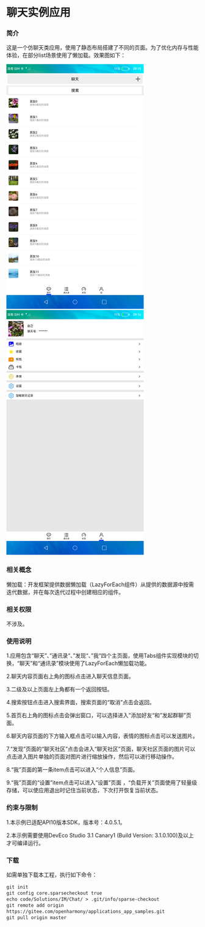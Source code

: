 # 聊天实例应用

### 简介

这是一个仿聊天类应用，使用了静态布局搭建了不同的页面。为了优化内存与性能体验，在部分list场景使用了懒加载。效果图如下：

![](screenshots/device/chat_home.png) ![](screenshots/device/chat_me.png)

### 相关概念

懒加载：开发框架提供数据懒加载（LazyForEach组件）从提供的数据源中按需迭代数据，并在每次迭代过程中创建相应的组件。

### 相关权限

不涉及。

### 使用说明

1.应用包含“聊天”、”通讯录“、”发现“、”我“四个主页面，使用Tabs组件实现模块的切换，“聊天”和“通讯录”模块使用了LazyForEach懒加载功能。

2.聊天内容页面右上角的图标点击进入聊天信息页面。

3.二级及以上页面左上角都有一个返回按钮。

4.搜索按钮点击进入搜索界面，搜索页面的“取消”点击会返回。

5.首页右上角的图标点击会弹出窗口，可以选择进入”添加好友“和”发起群聊”页面。

6.聊天内容页面的下方输入框点击可以输入内容，表情的图标点击可以发送图片。

7.“发现”页面的“聊天社区”点击会进入“聊天社区”页面，聊天社区页面的图片可以点击进入图片单独的页面对图片进行缩放操作，然后可以进行移动操作。

8.“我”页面的第一条item点击可以进入“个人信息”页面。

9.“我”页面的“设置”item点击可以进入“设置”页面 ，“负载开关”页面使用了轻量级存储，可以使应用退出时记住当前状态，下次打开恢复当前状态。

### 约束与限制

1.本示例已适配API10版本SDK，版本号：4.0.5.1。

2.本示例需要使用DevEco Studio 3.1 Canary1 (Build Version: 3.1.0.100)及以上才可编译运行。

### 下载

如需单独下载本工程，执行如下命令：

````
git init
git config core.sparsecheckout true
echo code/Solutions/IM/Chat/ > .git/info/sparse-checkout
git remote add origin https://gitee.com/openharmony/applications_app_samples.git
git pull origin master
````